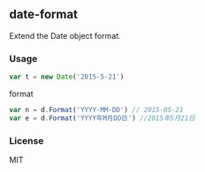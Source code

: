 
date-format
------


Extend the Date object format.

### Usage

```js
var t = new Date('2015-5-21')
```

format

```js
var n = d.Format('YYYY-MM-DD') // 2015-05-21
var e = d.Format('YYYY年M月DD日') //2015年5月21日
```

### License

MIT
